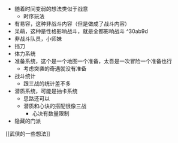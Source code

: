 - 随着时间变弱的想法类似于战意
	- 时序玩法
- 有易容，这种非战斗内容（但是做成了战斗内容）
- 呆萌，这种是性格影响战斗，就是全都影响战斗 ^30ab9d
- 非战斗队员，小师妹
- 挡刀
- 体力系统
- 准备系统，这个是一个地图一个准备，太吾是一次冒险一个准备也行
	- 考虑突袭的奇遇就没有准备
- 战斗统计
	- 跟三战的统计差不多
- 潜质系统，可能是抽卡系统
	- 思路还可以
	- 潜质和心诀的搭配很像三战
		- 心决有数量限制
- 隐藏的门派

[[武侠的一些想法]]